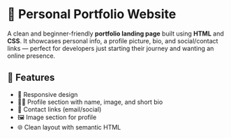 # 💼 Personal Portfolio Website

A clean and beginner-friendly **portfolio landing page** built using **HTML** and **CSS**. It showcases personal info, a profile picture, bio, and social/contact links — perfect for developers just starting their journey and wanting an online presence.

## 🚀 Features

- 🎨 Responsive design
- 🙋‍♀️ Profile section with name, image, and short bio
- 📱 Contact links (email/social)
- 🖼️ Image section for profile
- 🌐 Clean layout with semantic HTML


